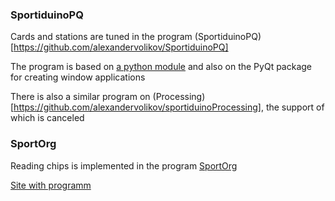 ### SportiduinoPQ

Cards and stations are tuned in the program (SportiduinoPQ)[https://github.com/alexandervolikov/SportiduinoPQ]

The program is based on [a python module](https://github.com/alexandervolikov/sportiduinoPython) and also on the PyQt package for creating window applications

There is also a similar program on (Processing)[https://github.com/alexandervolikov/sportiduinoProcessing], the support of which is canceled

### SportOrg

Reading chips is implemented in the program [SportOrg](https://github.com/sportorg/pysport)

[Site with programm](http://sportorg.o-ural.ru/)